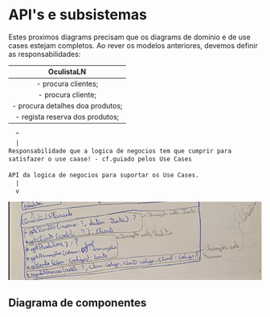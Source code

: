 # API's e subsistemas

Estes proximos diagrams precisam que os diagrams de dominio e de use cases estejam completos. Ao rever os modelos anteriores, devemos definir as responsabilidades:

| OculistaLN |
|:---:|
|- procura clientes;|
|- procura cliente;|
|- procura detalhes doa produtos;|
|- regista reserva dos produtos;|

      ^
      |
    Responsabilidade que a logica de negocios tem que cumprir para satisfazer o use caase! - cf.guiado pelos Use Cases

    API da logica de negocios para suportar os Use Cases.
      |
      v

![API](img/API.png)

## Diagrama de componentes